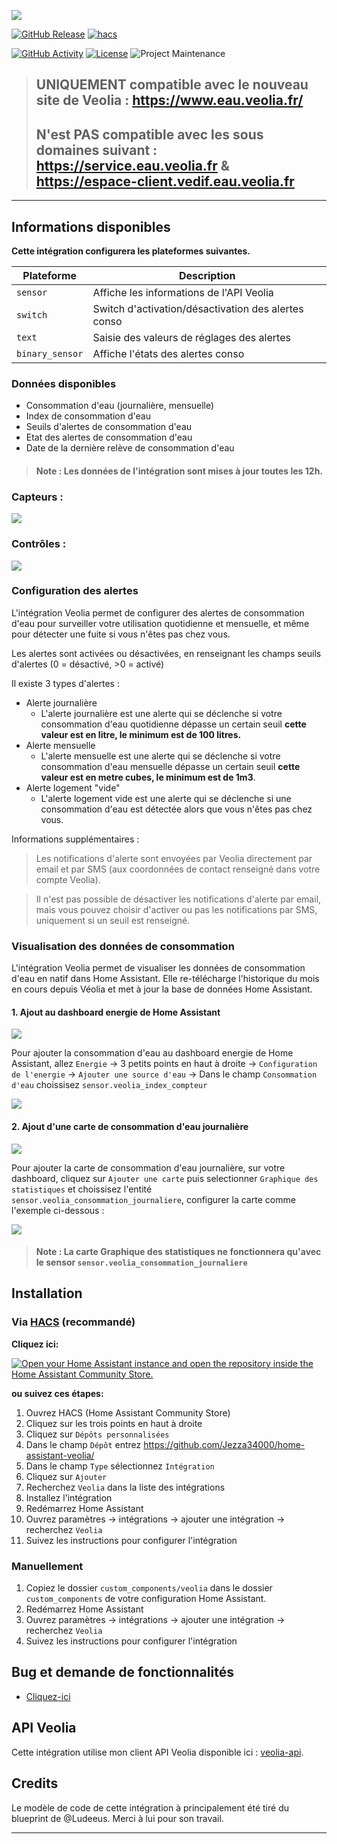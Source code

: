 <a href=""><img src="https://raw.githubusercontent.com/Jezza34000/home-assistant-veolia/main/images/veolialogo.png"></a>

[![GitHub Release][releases-shield]][releases]
[![hacs][hacsbadge]][hacs]

[![GitHub Activity][commits-shield]][commits]
[![License][license-shield]](LICENSE)
![Project Maintenance][maintenance-shield]

> ## UNIQUEMENT compatible avec le nouveau site de Veolia : https://www.eau.veolia.fr/
>
> ## N'est PAS compatible avec les sous domaines suivant : https://service.eau.veolia.fr & https://espace-client.vedif.eau.veolia.fr

---


## Informations disponibles

**Cette intégration configurera les plateformes suivantes.**

| Plateforme      | Description                                         |
| --------------- | --------------------------------------------------- |
| `sensor`        | Affiche les informations de l'API Veolia            |
| `switch`        | Switch d'activation/désactivation des alertes conso |
| `text`          | Saisie des valeurs de réglages des alertes          |
| `binary_sensor` | Affiche l'états des alertes conso                   |

### Données disponibles

- Consommation d'eau (journalière, mensuelle)
- Index de consommation d'eau
- Seuils d'alertes de consommation d'eau
- Etat des alertes de consommation d'eau
- Date de la dernière relève de consommation d'eau

> #### **Note :** Les données de l'intégration sont mises à jour toutes les 12h.

### Capteurs :

<a href=""><img src="https://raw.githubusercontent.com/Jezza34000/home-assistant-veolia/main/images/capteurs.png"></a>

### Contrôles :

<a href=""><img src="https://raw.githubusercontent.com/Jezza34000/home-assistant-veolia/main/images/controles.png"></a>

### Configuration des alertes

L'intégration Veolia permet de configurer des alertes de consommation d'eau pour surveiller votre utilisation
quotidienne et mensuelle, et même pour détecter une fuite si vous n'êtes pas chez vous.

Les alertes sont activées ou désactivées, en renseignant les champs seuils d'alertes (0 = désactivé, >0 = activé)

Il existe 3 types d'alertes :

- Alerte journalière
  - L'alerte journalière est une alerte qui se déclenche si votre consommation d'eau quotidienne dépasse un certain seuil **cette valeur est en litre, le minimum est de 100 litres.**
- Alerte mensuelle
  - L'alerte mensuelle est une alerte qui se déclenche si votre consommation d'eau mensuelle dépasse un certain seuil **cette valeur est en metre cubes, le minimum est de 1m3**.
- Alerte logement "vide"
  - L'alerte logement vide est une alerte qui se déclenche si une consommation d'eau est détectée alors que vous n'êtes pas chez vous.

Informations supplémentaires :

> Les notifications d'alerte sont envoyées par Veolia directement par email et par SMS (aux coordonnées de contact renseigné dans votre compte Veolia).

> Il n'est pas possible de désactiver les notifications d'alerte par email, mais vous pouvez choisir d'activer ou pas les notifications par SMS, uniquement si un seuil est renseigné.

### Visualisation des données de consommation

L'intégration Veolia permet de visualiser les données de consommation d'eau en natif dans Home Assistant. Elle re-télécharge l'historique du mois en cours depuis Véolia et met à jour la base de données Home Assistant.

#### 1. Ajout au dashboard energie de Home Assistant

<a href=""><img src="https://raw.githubusercontent.com/Jezza34000/home-assistant-veolia/main/images/dashboard_eau.png"></a>

Pour ajouter la consommation d'eau au dashboard energie de Home Assistant, allez `Energie` -> 3 petits points en haut à droite -> `Configuration de l'energie` -> `Ajouter une source d'eau` -> Dans le champ `Consommation d'eau` choissisez `sensor.veolia_index_compteur`

<a href=""><img src="https://raw.githubusercontent.com/Jezza34000/home-assistant-veolia/main/images/consommation.png"></a>

#### 2. Ajout d'une carte de consommation d'eau journalière

<a href=""><img src="https://raw.githubusercontent.com/Jezza34000/home-assistant-veolia/main/images/historique.png"></a>

Pour ajouter la carte de consommation d'eau journalière, sur votre dashboard, cliquez sur `Ajouter une carte` puis selectionner `Graphique des statistiques` et choissisez l'entité `sensor.veolia_consommation_journaliere`, configurer la carte comme l'exemple ci-dessous :

<a href=""><img src="https://raw.githubusercontent.com/Jezza34000/home-assistant-veolia/main/images/config_carte.png"></a>

> #### **Note :** La carte Graphique des statistiques ne fonctionnera qu'avec le sensor `sensor.veolia_consommation_journaliere`

## Installation

### Via [HACS](https://hacs.xyz/) (recommandé)

**Cliquez ici:**

[![Open your Home Assistant instance and open the repository inside the Home Assistant Community Store.](https://my.home-assistant.io/badges/hacs_repository.svg?style=flat-square)](https://my.home-assistant.io/redirect/hacs_repository/?owner=Jezza34000&repository=home-assistant-veolia&category=integration)

**ou suivez ces étapes:**

1. Ouvrez HACS (Home Assistant Community Store)
2. Cliquez sur les trois points en haut à droite
3. Cliquez sur `Dépôts personnalisées`
4. Dans le champ `Dépôt` entrez https://github.com/Jezza34000/home-assistant-veolia/
5. Dans le champ `Type` sélectionnez `Intégration`
6. Cliquez sur `Ajouter`
7. Recherchez `Veolia` dans la liste des intégrations
8. Installez l'intégration
9. Redémarrez Home Assistant
10. Ouvrez paramètres -> intégrations -> ajouter une intégration -> recherchez `Veolia`
11. Suivez les instructions pour configurer l'intégration

### Manuellement

1. Copiez le dossier `custom_components/veolia` dans le dossier `custom_components` de votre configuration Home Assistant.
2. Redémarrez Home Assistant
3. Ouvrez paramètres -> intégrations -> ajouter une intégration -> recherchez `Veolia`
4. Suivez les instructions pour configurer l'intégration

## Bug et demande de fonctionnalités

- [Cliquez-ici](https://github.com/Jezza34000/home-assistant-veolia/issues)

## API Veolia

Cette intégration utilise mon client API Veolia disponible ici : [veolia-api](https://github.com/Jezza34000/veolia-api).

## Credits

Le modèle de code de cette intégration à principalement été tiré du blueprint de @Ludeeus. Merci à lui pour son travail.

---

<!---->

[hacsbadge]: https://img.shields.io/badge/HACS-Custom-orange.svg?style=for-the-badge
[hacs]: https://hacs.xyz
[releases-shield]: https://img.shields.io/github/v/release/Jezza34000/home-assistant-veolia.svg?style=for-the-badge
[releases]: https://github.com/Jezza34000/home-assistant-veolia/releases
[commits-shield]: https://img.shields.io/github/commit-activity/y/ludeeus/integration_blueprint.svg?style=for-the-badge
[commits]: https://github.com/Jezza34000/home-assistant-veolia/commits/main
[license-shield]: https://img.shields.io/github/license/ludeeus/integration_blueprint.svg?style=for-the-badge
[maintenance-shield]: https://img.shields.io/badge/maintainer-%20%40Jezza34000-blue.svg?style=for-the-badge
[sensorsimg]: images/entities.png
